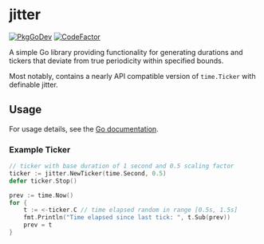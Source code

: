 # jitter
[![PkgGoDev](https://pkg.go.dev/badge/mroth/jitter)](https://pkg.go.dev/mroth/jitter)
[![CodeFactor](https://www.codefactor.io/repository/github/mroth/jitter/badge)](https://www.codefactor.io/repository/github/mroth/jitter)

A simple Go library providing functionality for generating durations and tickers
that deviate from true periodicity within specified bounds.

Most notably, contains a nearly API compatible version of `time.Ticker` with
definable jitter.

## Usage

For usage details, see the [Go documentation](https://pkg.go.dev/github.com/mroth/jitter).

### Example Ticker

```go
// ticker with base duration of 1 second and 0.5 scaling factor
ticker := jitter.NewTicker(time.Second, 0.5)
defer ticker.Stop()

prev := time.Now()
for {
    t := <-ticker.C // time elapsed random in range [0.5s, 1.5s]
    fmt.Println("Time elapsed since last tick: ", t.Sub(prev))
    prev = t
}
```
